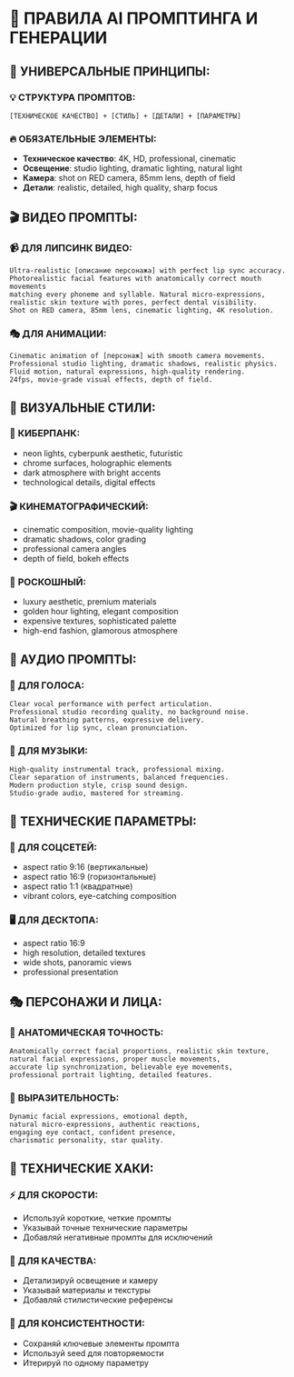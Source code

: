 # 🤖 ПРАВИЛА AI ПРОМПТИНГА И ГЕНЕРАЦИИ

## 🎯 **УНИВЕРСАЛЬНЫЕ ПРИНЦИПЫ:**

### 💡 **СТРУКТУРА ПРОМПТОВ:**
```
[ТЕХНИЧЕСКОЕ КАЧЕСТВО] + [СТИЛЬ] + [ДЕТАЛИ] + [ПАРАМЕТРЫ]
```

### 🔥 **ОБЯЗАТЕЛЬНЫЕ ЭЛЕМЕНТЫ:**
- **Техническое качество**: 4K, HD, professional, cinematic
- **Освещение**: studio lighting, dramatic lighting, natural light
- **Камера**: shot on RED camera, 85mm lens, depth of field
- **Детали**: realistic, detailed, high quality, sharp focus

## 🎬 **ВИДЕО ПРОМПТЫ:**

### 📹 **ДЛЯ ЛИПСИНК ВИДЕО:**
```
Ultra-realistic [описание персонажа] with perfect lip sync accuracy. 
Photorealistic facial features with anatomically correct mouth movements 
matching every phoneme and syllable. Natural micro-expressions, 
realistic skin texture with pores, perfect dental visibility. 
Shot on RED camera, 85mm lens, cinematic lighting, 4K resolution.
```

### 🎭 **ДЛЯ АНИМАЦИИ:**
```
Cinematic animation of [персонаж] with smooth camera movements. 
Professional studio lighting, dramatic shadows, realistic physics. 
Fluid motion, natural expressions, high-quality rendering. 
24fps, movie-grade visual effects, depth of field.
```

## 🎨 **ВИЗУАЛЬНЫЕ СТИЛИ:**

### 🌆 **КИБЕРПАНК:**
- neon lights, cyberpunk aesthetic, futuristic
- chrome surfaces, holographic elements
- dark atmosphere with bright accents
- technological details, digital effects

### 🎬 **КИНЕМАТОГРАФИЧЕСКИЙ:**
- cinematic composition, movie-quality lighting
- dramatic shadows, color grading
- professional camera angles
- depth of field, bokeh effects

### 💎 **РОСКОШНЫЙ:**
- luxury aesthetic, premium materials
- golden hour lighting, elegant composition
- expensive textures, sophisticated palette
- high-end fashion, glamorous atmosphere

## 🎵 **АУДИО ПРОМПТЫ:**

### 🎤 **ДЛЯ ГОЛОСА:**
```
Clear vocal performance with perfect articulation.
Professional studio recording quality, no background noise.
Natural breathing patterns, expressive delivery.
Optimized for lip sync, clean pronunciation.
```

### 🎼 **ДЛЯ МУЗЫКИ:**
```
High-quality instrumental track, professional mixing.
Clear separation of instruments, balanced frequencies.
Modern production style, crisp sound design.
Studio-grade audio, mastered for streaming.
```

## 🚀 **ТЕХНИЧЕСКИЕ ПАРАМЕТРЫ:**

### 📱 **ДЛЯ СОЦСЕТЕЙ:**
- aspect ratio 9:16 (вертикальные)
- aspect ratio 16:9 (горизонтальные)  
- aspect ratio 1:1 (квадратные)
- vibrant colors, eye-catching composition

### 🖥️ **ДЛЯ ДЕСКТОПА:**
- aspect ratio 16:9
- high resolution, detailed textures
- wide shots, panoramic views
- professional presentation

## 🎭 **ПЕРСОНАЖИ И ЛИЦА:**

### 👤 **АНАТОМИЧЕСКАЯ ТОЧНОСТЬ:**
```
Anatomically correct facial proportions, realistic skin texture,
natural facial expressions, proper muscle movements,
accurate lip synchronization, believable eye movements,
professional portrait lighting, detailed features.
```

### 🌟 **ВЫРАЗИТЕЛЬНОСТЬ:**
```
Dynamic facial expressions, emotional depth,
natural micro-expressions, authentic reactions,
engaging eye contact, confident presence,
charismatic personality, star quality.
```

## 🔧 **ТЕХНИЧЕСКИЕ ХАКИ:**

### ⚡ **ДЛЯ СКОРОСТИ:**
- Используй короткие, четкие промпты
- Указывай точные технические параметры
- Добавляй негативные промпты для исключений

### 🎯 **ДЛЯ КАЧЕСТВА:**
- Детализируй освещение и камеру
- Указывай материалы и текстуры
- Добавляй стилистические референсы

### 🚀 **ДЛЯ КОНСИСТЕНТНОСТИ:**
- Сохраняй ключевые элементы промпта
- Используй seed для повторяемости
- Итерируй по одному параметру 